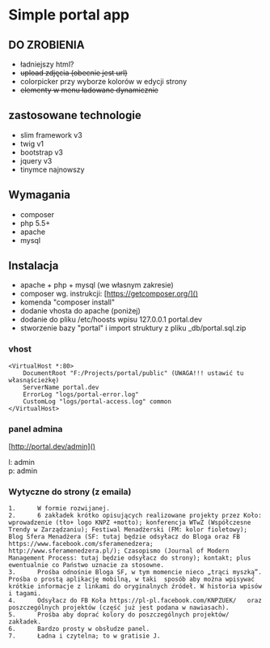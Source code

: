 # Simple portal app

## DO ZROBIENIA
- ładniejszy html?
- ~~upload zdjęcia (obecnie jest url)~~
- colorpicker przy wyborze kolorów w edycji strony
- ~~elementy w menu ładowane dynamicznie~~

## zastosowane technologie
- slim framework v3
- twig v1
- bootstrap v3
- jquery v3
- tinymce najnowszy

## Wymagania
- composer
- php 5.5+
- apache
- mysql

## Instalacja
- apache + php + mysql (we własnym zakresie)
- composer wg. instrukcji: [https://getcomposer.org/]()
- komenda "composer install"
- dodanie vhosta do apache (poniżej)
- dodanie do pliku /etc/hoosts wpisu 127.0.0.1 portal.dev
- stworzenie bazy "portal" i import struktury z pliku _db/portal.sql.zip

### vhost
```
<VirtualHost *:80>
    DocumentRoot "F:/Projects/portal/public" (UWAGA!!! ustawić tu własnąścieżkę)
    ServerName portal.dev
    ErrorLog "logs/portal-error.log"
    CustomLog "logs/portal-access.log" common
</VirtualHost>
```

### panel admina
[http://portal.dev/admin]()  

l: admin  
p: admin 

### Wytyczne do strony (z emaila)
    1.      W formie rozwijanej.
    2.      6 zakładek krótko opisujących realizowane projekty przez Koło: wprowadzenie (tło+ logo KNPZ +motto); konferencja WTwZ (Współczesne Trendy w Zarządzaniu); Festiwal Menadżerski (FM: kolor fioletowy); Blog Sfera Menadżera (SF: tutaj będzie odsyłacz do Bloga oraz FB https://www.facebook.com/sferamenedzera; http://www.sferamenedzera.pl/); Czasopismo (Journal of Modern Management Process: tutaj będzie odsyłacz do strony); kontakt; plus ewentualnie co Państwo uznacie za stosowne.
    3.      Prośba odnośnie Bloga SF, w tym momencie nieco „trąci myszką”.  Prośba o prostą aplikację mobilną, w taki  sposób aby można wpisywać krótkie informacje z linkami do oryginalnych źródeł. W historia wpisów i tagami.
    4.      Odsyłacz do FB Koła https://pl-pl.facebook.com/KNPZUEK/   oraz poszczególnych projektów (część już jest podana w nawiasach).
    5.      Prośba aby doprać kolory do poszczególnych projektów/ zakładek.
    6.      Bardzo prosty w obsłudze panel.
    7.      Ładna i czytelna; to w gratisie J.
